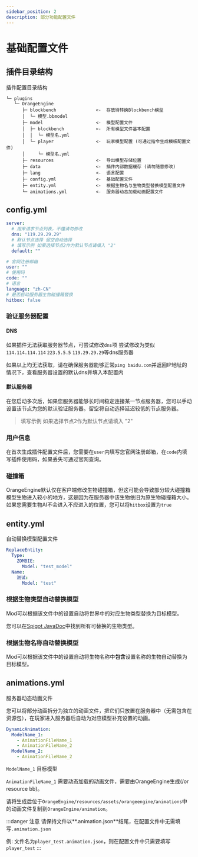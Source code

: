 ```yaml
---
sidebar_position: 2
description: 部分功能配置文件
---
```


# 基础配置文件

## 插件目录结构

插件配置目录结构

```
└─ plugins
   └─ OrangeEngine
      ├─ blockbench               <-  存放待转换Blockbench模型
      │  └─ 模型.bbmodel
      ├─ model                    <-  模型配置文件
      │  ├─ blockbench            <-  所有模型文件基本配置
      │  │  └─ 模型名.yml 
      │  └─ player                <-  玩家模型配置 (可通过指令生成模板配置文件)
      │     └─ 模型名.yml 
      ├─ resources                <-  导出模型存储位置
      ├─ data                     <-  插件内部数据缓存 (请勿随意修改)
      ├─ lang                     <-  语言配置
      ├─ config.yml               <-  基础配置文件
      ├─ entity.yml               <-  根据生物名与生物类型替换模型配置文件
      └─ animations.yml           <-  服务器动态加载动画配置文件
```

## config.yml

```yaml title="config.yml"
server:
  # 用来请求节点列表，不懂请勿修改
  dns: "119.29.29.29"
  # 默认节点选择 留空自动选择
  # 填写示例 如果选择节点2作为默认节点请填入 "2"
  default: ""

# 官网注册邮箱
user: ""
# 使用码
code: ""
# 语言
language: "zh-CN"
# 是否启动服务器生物碰撞箱替换
hitbox: false
```

### 验证服务器配置

#### DNS

如果插件无法获取服务器节点，可尝试修改``dns``项 尝试修改为类似``114.114.114.114`` ``223.5.5.5`` ``119.29.29.29``等dns服务器

如果以上均无法获取，请在确保服务器能够正常``ping baidu.com``并返回IP地址的情况下，查看服务器设置的默认dns并填入本配置内

#### 默认服务器

在您启动多次后，如果您服务器能够长时间稳定连接某一节点服务器，您可以手动设置该节点为您的默认验证服务器。留空将自动选择延迟较低的节点服务器。

> 填写示例 如果选择节点2作为默认节点请填入 "2"

### 用户信息

在首次生成插件配置文件后，您需要在``user``内填写您官网注册邮箱，在``code``内填写插件使用码，如果丢失可通过官网查询。

### 碰撞箱

OrangeEngine默认仅在客户端修改生物碰撞箱，但这可能会导致部分较大碰撞箱模型生物进入较小的地方，这是因为在服务器中该生物依旧为原生物碰撞箱大小。如果您需要生物AI不会进入不应进入的位置，您可以将``hitbox``设置为``true``


## entity.yml

自动替换模型配置文件

```yaml title="entity.yml"
ReplaceEntity:
  Type:
    ZOMBIE:
      Model: "test_model"
  Name:
    测试:
      Model: "test"
```

### 根据生物类型自动替换模型

Mod可以根据该文件中的设置自动将世界中的对应生物类型替换为目标模型。

您可以在[Spigot JavaDoc](https://hub.spigotmc.org/javadocs/spigot/org/bukkit/entity/EntityType.html)中找到所有可替换的生物类型。

### 根据生物名称自动替换模型

Mod可以根据该文件中的设置自动将生物名称中**包含**设置名称的生物自动替换为目标模型。

## animations.yml

服务器动态动画文件

您可以将部分动画拆分为独立的动画文件，把它们只放置在服务器中（无需包含在资源包），在玩家进入服务器后自动为对应模型补充设置的动画。

```yaml title="animations.yml"
DynamicAnimation:
  ModelName_1:
    - AnimationFileName_1
    - AnimationFileName_2
  ModelName_2:
    - AnimationFileName_2
```

``ModelName_1`` 目标模型

``AnimationFileName_1`` 需要动态加载的动画文件，需要由OrangeEngine生成(/or resource bb)。

请将生成后位于``OrangeEngine/resources/assets/orangeengine/animations``中的动画文件复制到``OrangeEngine/animation``。

:::danger 注意
请保持文件以**.animation.json**结尾，在配置文件中无需填写``.animation.json``

例: 文件名为``player_test.animation.json``，则在配置文件中只需要填写``player_test``
:::

